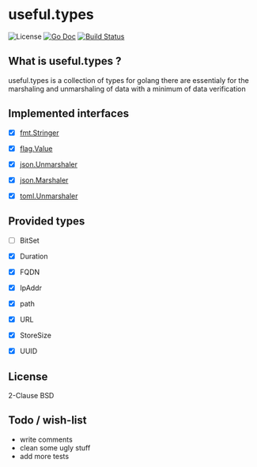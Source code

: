 # useful.types

![License](http://img.shields.io/badge/license-Simplified_BSD-blue.svg?style=flat) [![Go Doc](http://img.shields.io/badge/godoc-useful.types-blue.svg?style=flat)](http://godoc.org/github.com/nathanaelle/useful.types) [![Build Status](https://travis-ci.org/nathanaelle/useful.types.svg?branch=master)](https://travis-ci.org/nathanaelle/useful.types)


## What is useful.types ?

useful.types is a collection of types for golang
there are essentialy for the marshaling and unmarshaling of data with a minimum of data verification

## Implemented interfaces

  * [x] [fmt.Stringer](https://golang.org/pkg/fmt/#Stringer)
  * [x] [flag.Value](https://golang.org/pkg/flag/#Value)
  * [x] [json.Unmarshaler](https://golang.org/pkg/encoding/json/#Unmarshaler)
  * [x] [json.Marshaler](https://golang.org/pkg/encoding/json/#Marshaler)
  * [x] [toml.Unmarshaler](https://godoc.org/github.com/naoina/toml#Unmarshaler)


## Provided types

  * [ ] BitSet
  * [x] Duration
  * [x] FQDN
  * [x] IpAddr
  * [x] path
  * [x] URL
  * [x] StoreSize
  * [x] UUID


## License
2-Clause BSD

## Todo / wish-list

  * write comments
  * clean some ugly stuff
  * add more tests

